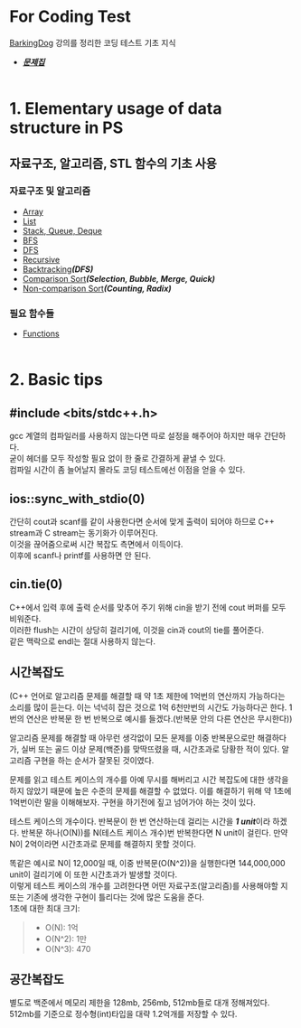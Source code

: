 # For Coding Test
[BarkingDog](https://github.com/encrypted-def) 강의를 정리한 코딩 테스트 기초 지식     
* [***문제집***](https://www.acmicpc.net/workbook/by/BaaaaaaaaaaarkingDog)<br><br>

# 1. Elementary usage of data structure in PS    
  ## 자료구조, 알고리즘, STL 함수의 기초 사용  
  ### 자료구조 및 알고리즘
  * [Array](https://github.com/whatsgoodg/Codes_for_tests/blob/main/usage/array.md)    
  * [List](https://github.com/whatsgoodg/Codes_for_tests/blob/main/usage/list.md)    
  * [Stack, Queue, Deque](https://github.com/whatsgoodg/Codes_for_tests/blob/main/usage/stack%2Cqueue%2Cdeque.md)    
  * [BFS](https://github.com/whatsgoodg/Codes_for_tests/blob/main/usage/bfs.md)   
  * [DFS](https://github.com/whatsgoodg/Codes_for_tests/blob/main/usage/dfs.md)    
  * [Recursive](https://github.com/whatsgoodg/Codes_for_tests/blob/main/usage/recursive.md)
  * [Backtracking](https://github.com/whatsgoodg/PS/blob/main/usage/backtracking.md)***(DFS)***
  * [Comparison Sort](https://github.com/whatsgoodg/PS/blob/main/usage/sort1.md)***(Selection, Bubble, Merge, Quick)***
  * [Non-comparison Sort](https://github.com/whatsgoodg/PS/blob/main/usage/sort2.md)***(Counting, Radix)***
  ### 필요 함수들
  * [Functions]()
  <br><br>
  
# 2. Basic tips
## #include <bits/stdc++.h> 
 gcc 계열의 컴파일러를 사용하지 않는다면 따로 설정을 해주어야 하지만 매우 간단하다.      
 굳이 헤더를 모두 작성할 필요 없이 한 줄로 간결하게 끝낼 수 있다.     
 컴파일 시간이 좀 늘어날지 몰라도 코딩 테스트에선 이점을 얻을 수 있다.     
  
  ## ios::sync_with_stdio(0)
  간단히 cout과 scanf를 같이 사용한다면 순서에 맞게 출력이 되어야 하므로 C++ stream과 C stream는 동기화가 이루어진다.<br>
  이것을 끊어줌으로써 시간 복잡도 측면에서 이득이다.<br> 
  이후에 scanf나 printf를 사용하면 안 된다.<br>
  
  ## cin.tie(0)
  C++에서 입력 후에 출력 순서를 맞추어 주기 위해 cin을 받기 전에 cout 버퍼를 모두 비워준다.<br>
  이러한 flush는 시간이 상당히 걸리기에, 이것을 cin과 cout의 tie를 풀어준다.<br>
  같은 맥락으로 endl는 절대 사용하지 않는다.<br>
  
  ## 시간복잡도
  (C++ 언어로 알고리즘 문제를 해결할 때 약 1초 제한에 1억번의 연산까지 가능하다는 소리를 많이 듣는다. 이는 넉넉히 잡은 것으로 1억 6천만번의 시간도 가능하다곤 한다.
  1번의 연산은 반복문 한 번 반복으로 예시를 들겠다.(반복문 안의 다른 연산은 무시한다))    
      
  알고리즘 문제를 해결할 때 아무런 생각없이 모든 문제를 이중 반복문으로만 해결하다가, 실버 또는 골드 이상 문제(백준)를 맞딱뜨렸을 때, 시간초과로 당황한 적이 있다. 알고리즘 구현을     하는 순서가 잘못된 것이였다.       
           
  문제를 읽고 테스트 케이스의 개수를 아예 무시를 해버리고 시간 복잡도에 대한 생각을 하지 않았기 때문에 높은 수준의 문제를 해결할 수 없었다. 이를 해결하기 위해 약 1초에 1억번이란 말을 이해해보자. 구현을 하기전에 짚고 넘어가야 하는 것이 있다.
      
  테스트 케이스의 개수이다. 반복문이 한 번 연산하는데 걸리는 시간을 ***1 unit***이라 하겠다. 반복문 하나(O(N))를 N(테스트 케이스 개수)번 반복한다면 N unit이 걸린다. 만약 N이 2억이라면 시간초과로 문제를 해결하지 못할 것이다.        
            
  똑같은 예시로 N이 12,000일 때, 이중 반복문(O(N^2))을 실행한다면 144,000,000 unit이 걸리기에 이 또한 시간초과가 발생할 것이다.    
  이렇게 테스트 케이스의 개수를 고려한다면 어떤 자료구조(알고리즘)를 사용해야할 지 또는 기존에 생각한 구현이 틀리다는 것에 많은 도움을 준다.     
  1초에 대한 최대 크기:    
  > * O(N): 1억    
  > * O(N^2): 1만
  > * O(N^3): 470     
   
  ## 공간복잡도     
  별도로 백준에서 메모리 제한을 128mb, 256mb, 512mb들로 대개 정해져있다. 512mb를 기준으로 정수형(int)타입을 대략 1.2억개를 저장할 수 있다.<br><br>
